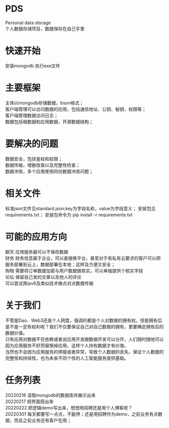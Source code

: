 # PDS
Personal data storage  
个人数据存储项目，数据保存在自己手里  

# 快速开始
 安装mongodb
 执行exe文件

# 主要框架
 主体以mongodb存储数据，bson格式；  
 客户端管理可以访问数据的应用，包括通信地址、公钥、秘钥、权限等；  
 客户端管理数据访问日志；  
 数据包括根数据和应用数据，开源数据结构； 

# 要解决的问题
 数据安全，包括鉴权和权限；  
 数据传输，增删改查以及完整性检查；  
 数据冲突，多个应用使用同份数据冲突问题；  

# 相关文件
 标准json文件见standard.json;key为字段名称，value为字段意义；
 安装包见requirements.txt； 
 安装包命令为 pip install -r requirements.txt
 
# 可能的应用方向
 聊天 应用服务器可以不保存数据  
 财务 财务信息属于企业，可以直接换平台，甚至对于有私有云要求的客户可以把服务部署到云上，数据部署在本地；这样及方便又安全；  
 购物 需要将订单数据加密与用户数据做核实，可以单独提供个核实字段  
 论坛 保留自己发的文章以及他人的评论  
 可以尝试用ipv6及类似技术做点对点数据传输  

# 关于我们
不管是Dao、Web3还是个人网盘，强调的都是个人对数据的拥有权。但是拥有后是不是一定有权利呢？我们不仅要保证自己对自己数据的拥有，更要确定拥有后的数据价值。  
只有应用对数据不在依赖或者说应用开发跟数据开发可以分开，人们随时随地可以因为应用服务不好而替换掉应用，这样个人持有数据才有价值。  
当然也不会因为应用服务的停服或者异常，导致个人数据的丢失。保证个人数据的完整性和持续性，也为未来不同个性的人工智能服务提供基础。  
 
# 任务列表
 20220216 读取mongodb的数据库并展示出来  
 20220217 把界面搭出来  
 20220222 把逻辑demo写出来，想想用招聘还是用个人博客呢？  
 20220301 每天都要写一点点，不能停；还是用招聘作为demo，之前业务有点数据，而且之前业务还有客户在用；  